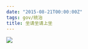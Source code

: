 ```yaml
---
date: "2015-08-21T00:00:00Z"
tags: gov/统治
title: 坐请坐请上坐
---
```


![](https://blog.du1ab.org/2015/ss.png)
